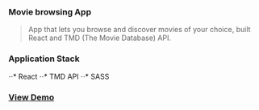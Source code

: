 ### Movie browsing App

> App that lets you browse and discover movies of your choice, built React and TMD (The Movie Database) API.

### Application Stack

⋅⋅* React
⋅⋅* TMD API
⋅⋅* SASS

### [View Demo](https://www.google.com)

